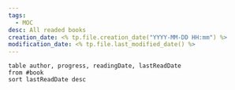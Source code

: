 ```yaml
---
tags:
  - MOC
desc: All readed books
creation_date: <% tp.file.creation_date("YYYY-MM-DD HH:mm") %>
modification_date: <% tp.file.last_modified_date() %>
---
```


```dataview
table author, progress, readingDate, lastReadDate
from #book 
sort lastReadDate desc
```
